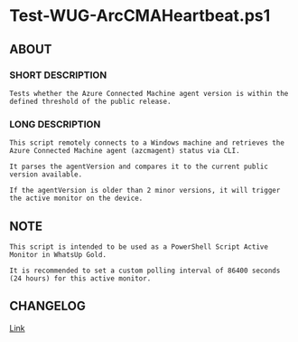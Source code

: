# Test-WUG-ArcCMAHeartbeat.ps1

## ABOUT

### SHORT DESCRIPTION

    Tests whether the Azure Connected Machine agent version is within the defined threshold of the public release.

### LONG DESCRIPTION

    This script remotely connects to a Windows machine and retrieves the Azure Connected Machine agent (azcmagent) status via CLI.

    It parses the agentVersion and compares it to the current public version available.

    If the agentVersion is older than 2 minor versions, it will trigger the active monitor on the device.

## NOTE

    This script is intended to be used as a PowerShell Script Active Monitor in WhatsUp Gold.

    It is recommended to set a custom polling interval of 86400 seconds (24 hours) for this active monitor.

## CHANGELOG

[Link](https://github.com/tim-ransom/Scripts/blob/main/WhatsUpGold/PowerShell%20Monitor/Test-WUG-ArcCMAVersion/CHANGELOG.MD)

